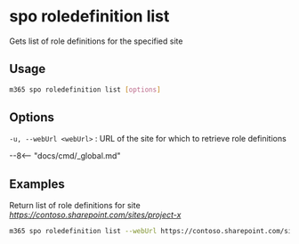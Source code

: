 # spo roledefinition list

Gets list of role definitions for the specified site

## Usage

```sh
m365 spo roledefinition list [options]
```

## Options

`-u, --webUrl <webUrl>`
: URL of the site for which to retrieve role definitions

--8<-- "docs/cmd/_global.md"

## Examples

Return list of role definitions for site _https://contoso.sharepoint.com/sites/project-x_

```sh
m365 spo roledefinition list --webUrl https://contoso.sharepoint.com/sites/project-x
```
